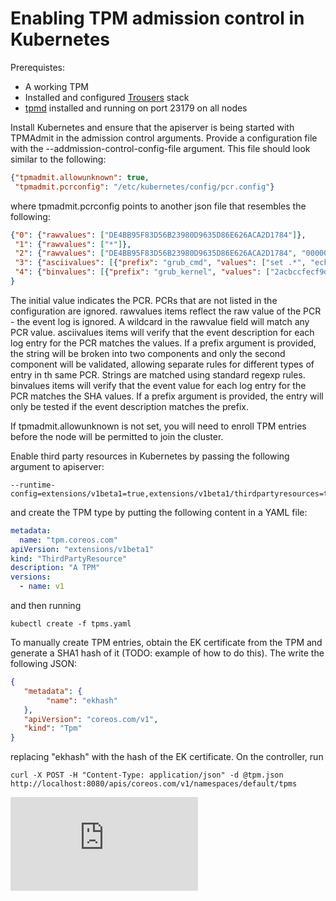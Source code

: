 # Enabling TPM admission control in Kubernetes

Prerequistes:
 * A working TPM
 * Installed and configured [Trousers](http://trousers.sourceforge.net) stack
 * [tpmd](https://github.com/coreos/go-tspi) installed and running on port 23179 on all nodes

Install Kubernetes and ensure that the apiserver is being started with TPMAdmit in the admission control arguments. Provide a configuration file with the --addmission-control-config-file argument. This file should look similar to the following:

```json
{"tpmadmit.allowunknown": true,
 "tpmadmit.pcrconfig": "/etc/kubernetes/config/pcr.config"}
```

where tpmadmit.pcrconfig points to another json file that resembles the following:

```json
{"0": {"rawvalues": ["DE4BB95F83D56B23980D9635D86E626ACA2D1784"]},
 "1": {"rawvalues": ["*"]},
 "2": {"rawvalues": ["DE4BB95F83D56B23980D9635D86E626ACA2D1784", "0000000000000000000000000000000000000000"]},
 "3": {"asciivalues": [{"prefix": "grub_cmd", "values": ["set .*", "echo .*"]}]},
 "4": {"binvalues": [{"prefix": "grub_kernel", "values": ["2acbccfecf9d0b808861a5956ccf059a9ba7770e"]}]}
}
```

The initial value indicates the PCR. PCRs that are not listed in the configuration are ignored. rawvalues items reflect the raw value of the PCR - the event log is ignored. A wildcard in the rawvalue field will match any PCR value. asciivalues items will verify that the event description for each log entry for the PCR matches the values. If a prefix argument is provided, the string will be broken into two components and only the second component will be validated, allowing separate rules for different types of entry in th same PCR. Strings are matched using standard regexp rules. binvalues items will verify that the event value for each log entry for the PCR matches the SHA values. If a prefix argument is provided, the entry will only be tested if the event description matches the prefix.

If tpmadmit.allowunknown is not set, you will need to enroll TPM entries before the node will be permitted to join the cluster.

Enable third party resources in Kubernetes by passing the following argument to apiserver:
```
--runtime-config=extensions/v1beta1=true,extensions/v1beta1/thirdpartyresources=true
```

and create the TPM type by putting the following content in a YAML file:
```yaml
metadata:
  name: "tpm.coreos.com"
apiVersion: "extensions/v1beta1"
kind: "ThirdPartyResource"
description: "A TPM"
versions:
  - name: v1
```

and then running
```
kubectl create -f tpms.yaml
```

To manually create TPM entries, obtain the EK certificate from the TPM and generate a SHA1 hash of it (TODO: example of how to do this). The write the following JSON:

```json
{
   "metadata": {
        "name": "ekhash"
   },
   "apiVersion": "coreos.com/v1",
   "kind": "Tpm"
}
```

replacing "ekhash" with the hash of the EK certificate. On the controller, run
```
curl -X POST -H "Content-Type: application/json" -d @tpm.json http://localhost:8080/apis/coreos.com/v1/namespaces/default/tpms
```

<!-- BEGIN MUNGE: GENERATED_ANALYTICS -->
[![Analytics](https://kubernetes-site.appspot.com/UA-36037335-10/GitHub/docs/api.md?pixel)]()
<!-- END MUNGE: GENERATED_ANALYTICS -->
